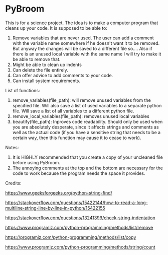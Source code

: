# PyBroom
This is for a science project. The idea is to make a computer program that cleans up your code. It is supposed to be able to:
1. Remove variables that are never used. The user can add a comment with the variable name somewhere if he doesn't want it to be removed. But anyway the changes will be saved to a different file so.... Also if there is an unused local variable with the same name I will try to make it be able to remove that.
3. Might be able to clean up indents
5. Can delete the file entirely.
6. Can offer advice to add comments to your code.
7. Can install system requirements.

List of functions:
1. remove_variables(file_path): will remove unused variables from the specified file. Will also save a list of used variables to a separate python file. Will save a list of all variables to a different python file.
2. remove_local_variables(file_path): removes unused local variables
3. beautify(file_path): Inproves code readability. Should only be used when you are absolutely desperate, since it affects strings and comments as well as the actual code (if you have a sensitive string that needs to be a certain way, then this function may cause it to cease to work).

Notes:
1. It is HIGHLY recommended that you create a copy of your uncleaned file before using PyBroom.
4. The annoying comments at the top and the bottom are necessary for the code to work because the program needs the space it provides.

Credits:

https://www.geeksforgeeks.org/python-string-find/

https://stackoverflow.com/questions/15422144/how-to-read-a-long-multiline-string-line-by-line-in-python/15422155

https://stackoverflow.com/questions/13241399/check-string-indentation

https://www.programiz.com/python-programming/methods/list/remove

https://programiz.com/python-programming/methods/list/copy

https://www.programiz.com/python-programming/methods/string/count

